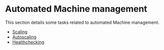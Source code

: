 # Automated Machine management

This section details some tasks related to automated Machine management.

- [Scaling](./scaling.md)
- [Autoscaling](./autoscaling.md)
- [Healthchecking](./healthchecking.md)
